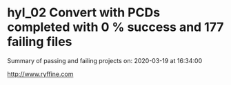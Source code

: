 # hyl_02 Convert with PCDs completed with 0 % success and 177 failing files

Summary of passing and failing projects on: 2020-03-19 at 16:34:00

http://www.ryffine.com
